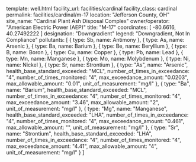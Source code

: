 template: well.html
facility_url: facilities/cardinal
facility_class: cardinal
permalink: facilities/cardinal/m-17
location: "Jefferson County, OH"
site_name: "Cardinal Plant Ash Disposal Complex"
owner/operator: "American Electric Power (AEP)"
title: "M-17"
coordinates: [
  -80.6616,
  40.27492222
]
designation: "Downgradient"
legend: "Downgradient, Not In Compliance"
pollutants: [
{
  type: Sb,
  name: Antimony
},
{
  type: As,
  name: Arsenic
},
{
  type: Ba,
  name: Barium
},
{
  type: Be,
  name: Beryllium
},
{
  type: B,
  name: Boron
},
{
  type: Cu,
  name: Copper
},
{
  type: Pb,
  name: Lead
},
{
  type: Mn,
  name: Manganese
},
{
  type: Mo,
  name: Molybdenum
},
{
  type: Ni,
  name: Nickel
},
{
  type: Sr,
  name: Strontium
},
{
  type: "As",
  name: "Arsenic",
  health_base_standard_exceeded: "MCL",
  number_of_times_in_exceedance: "4",
  number_of_times_monitored: "4",
  max_exceedance_amount: "0.0203",
  max_allowable_amount: "0.01",
  unit_of_measurement: "mg/l"
  },
  {
  type: "Ba",
  name: "Barium",
  health_base_standard_exceeded: "MCL",
  number_of_times_in_exceedance: "4",
  number_of_times_monitored: "4",
  max_exceedance_amount: "3.46",
  max_allowable_amount: "2",
  unit_of_measurement: "mg/l"
  },
  {
  type: "Mg",
  name: "Manganese",
  health_base_standard_exceeded: "LHA",
  number_of_times_in_exceedance: "4",
  number_of_times_monitored: "4",
  max_exceedance_amount: "0.461",
  max_allowable_amount: "",
  unit_of_measurement: "mg/l"
  },
  {
  type: "Sr",
  name: "Strontium",
  health_base_standard_exceeded: "LHA",
  number_of_times_in_exceedance: "4",
  number_of_times_monitored: "4",
  max_exceedance_amount: "4.41",
  max_allowable_amount: "4",
  unit_of_measurement: "mg/l"
  }
]
